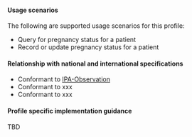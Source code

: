 #### Usage scenarios

The following are supported usage scenarios for this profile:

- Query for pregnancy status for a patient
- Record or update pregnancy status for a patient


#### Relationship with national and international specifications
- Conformant to [IPA-Observation](https://build.fhir.org/ig/HL7/fhir-ipa/StructureDefinition-ipa-observation.html)
- Conformant to xxx
- Conformant to xxx


#### Profile specific implementation guidance
TBD




